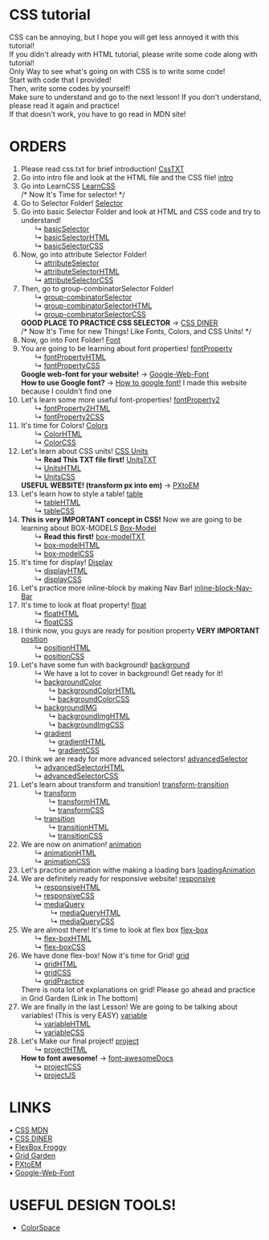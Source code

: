 # CSS tutorial
CSS can be annoying, but I hope you will get less annoyed it with this tutorial! <br>
If you didn't already with HTML tutorial, please write some code along with tutorial! <br>
Only Way to see what's going on with CSS is to write some code! <br>
Start with code that I provided! <br>
Then, write some codes by yourself! <br>
Make sure to understand and go to the next lesson! If you don't understand, please read it again and practice! <br>
If that doesn't work, you have to go read in MDN site! <br>

# ORDERS
1. Please read css.txt for brief introduction! [CssTXT](https://github.com/mydolphim/CSStutorial/blob/main/css.txt) <br>
2. Go into intro file and look at the HTML file and the CSS file! [intro](https://github.com/mydolphim/CSStutorial/tree/main/intro)
3. Go into LearnCSS [LearnCSS](https://github.com/mydolphim/CSStutorial/tree/main/LearnCSS) <br>
/* Now It's Time for selector! */
4. Go to Selector Folder! [Selector](https://github.com/mydolphim/CSStutorial/tree/main/LearnCSS/Selector)
5. Go into basic Selector Folder and look at HTML and CSS code and try to understand! <br>
    &nbsp; &nbsp; &nbsp; &nbsp;↳ [basicSelector](https://github.com/mydolphim/CSStutorial/tree/main/LearnCSS/Selector/basicSelector) <br>
    &nbsp; &nbsp; &nbsp; &nbsp;↳ [basicSelectorHTML](https://github.com/mydolphim/CSStutorial/blob/main/LearnCSS/Selector/basicSelector/basicSelector.html) <br>
    &nbsp; &nbsp; &nbsp; &nbsp;↳ [basicSelectorCSS](https://github.com/mydolphim/CSStutorial/blob/main/LearnCSS/Selector/basicSelector/basicSelector.css) <br>
6. Now, go into attribute Selector Folder! <br>
    &nbsp; &nbsp; &nbsp; &nbsp;↳ [attributeSelector](https://github.com/mydolphim/CSStutorial/tree/main/LearnCSS/Selector/attributeSelector) <br>
    &nbsp; &nbsp; &nbsp; &nbsp;↳ [attributeSelectorHTML](https://github.com/mydolphim/CSStutorial/blob/main/LearnCSS/Selector/attributeSelector/attributeSelector.html) <br>
    &nbsp; &nbsp; &nbsp; &nbsp;↳ [attributeSelectorCSS](https://github.com/mydolphim/CSStutorial/blob/main/LearnCSS/Selector/attributeSelector/attributeSelector.css) <br>
7. Then, go to group-combinatorSelector Folder! <br>
    &nbsp; &nbsp; &nbsp; &nbsp;↳ [group-combinatorSelector](https://github.com/mydolphim/CSStutorial/tree/main/LearnCSS/Selector/group-combinatorSelector) <br>
    &nbsp; &nbsp; &nbsp; &nbsp;↳ [group-combinatorSelectorHTML](https://github.com/mydolphim/CSStutorial/blob/main/LearnCSS/Selector/group-combinatorSelector/group-combinatorSelector.html) <br>
    &nbsp; &nbsp; &nbsp; &nbsp;↳ [group-combinatorSelectorCSS](https://github.com/mydolphim/CSStutorial/blob/main/LearnCSS/Selector/group-combinatorSelector/group-combinatorSelector.css) <br>
**GOOD PLACE TO PRACTICE CSS SELECTOR** → [CSS DINER](https://flukeout.github.io/) <br>
/* Now It's Time for new Things! Like Fonts, Colors, and CSS Units! */ <br>
8. Now, go into Font Folder! [Font](https://github.com/mydolphim/CSStutorial/tree/main/LearnCSS/Font) <br>
9. You are going to be learning about font properties! [fontProperty](https://github.com/mydolphim/CSStutorial/tree/main/LearnCSS/Font/fontProperty) <br>
    &nbsp; &nbsp; &nbsp; &nbsp;↳ [fontPropertyHTML](https://github.com/mydolphim/CSStutorial/blob/main/LearnCSS/Font/fontProperty/fontProperty.html) <br>
    &nbsp; &nbsp; &nbsp; &nbsp;↳ [fontPropertyCSS](https://github.com/mydolphim/CSStutorial/blob/main/LearnCSS/Font/fontProperty/fontProperty.css) <br>
**Google web-font for your website!** → [Google-Web-Font](https://fonts.google.com/) <br>
**How to use Google font?** → [How to google font!](https://how-to-google-font.netlify.app/) I made this website because I couldn't find one <br>
10. Let's learn some more useful font-properties! [fontProperty2](https://github.com/mydolphim/CSStutorial/tree/main/LearnCSS/Font/fontpropety2) <br>
    &nbsp; &nbsp; &nbsp; &nbsp;↳ [fontProperty2HTML](https://github.com/mydolphim/CSStutorial/blob/main/LearnCSS/Font/fontpropety2/fontPrperty2.html) <br>
    &nbsp; &nbsp; &nbsp; &nbsp;↳ [fontProperty2CSS](https://github.com/mydolphim/CSStutorial/blob/main/LearnCSS/Font/fontpropety2/fontPrperty2.css) <br>
11. It's time for Colors! [Colors](https://github.com/mydolphim/CSStutorial/tree/main/LearnCSS/Font/color) <br>
    &nbsp; &nbsp; &nbsp; &nbsp;↳ [ColorHTML](https://github.com/mydolphim/CSStutorial/blob/main/LearnCSS/Font/color/color.html) <br>
    &nbsp; &nbsp; &nbsp; &nbsp;↳ [ColorCSS](https://github.com/mydolphim/CSStutorial/blob/main/LearnCSS/Font/color/color.css) <br>
12. Let's learn about CSS units! [CSS Units](https://github.com/mydolphim/CSStutorial/tree/main/LearnCSS/Font/units) <br>
    &nbsp; &nbsp; &nbsp; &nbsp;↳ **Read This TXT file first!** [UnitsTXT](https://github.com/mydolphim/CSStutorial/blob/main/LearnCSS/Font/units/units.txt) <br>
    &nbsp; &nbsp; &nbsp; &nbsp;↳ [UnitsHTML](https://github.com/mydolphim/CSStutorial/blob/main/LearnCSS/Font/units/units.html) <br>
    &nbsp; &nbsp; &nbsp; &nbsp;↳ [UnitsCSS](https://github.com/mydolphim/CSStutorial/blob/main/LearnCSS/Font/units/units.css) <br>
**USEFUL WEBSITE! (transform px into em)** → [PXtoEM](http://pxtoem.com/) <br>
13. Let's learn how to style a table! [table](https://github.com/mydolphim/CSStutorial/tree/main/LearnCSS/table) <br>
    &nbsp; &nbsp; &nbsp; &nbsp;↳ [tableHTML](https://github.com/mydolphim/CSStutorial/blob/main/LearnCSS/table/table.html) <br>
    &nbsp; &nbsp; &nbsp; &nbsp;↳ [tableCSS](https://github.com/mydolphim/CSStutorial/blob/main/LearnCSS/table/table.css) <br>
14. **This is very IMPORTANT concept in CSS!** Now we are going to be learning about BOX-MODELS [Box-Model](https://github.com/mydolphim/CSStutorial/tree/main/LearnCSS/box-model) <br>
    &nbsp; &nbsp; &nbsp; &nbsp;↳ **Read this first!** [box-modelTXT](https://github.com/mydolphim/CSStutorial/blob/main/LearnCSS/box-model/box-model.txt) <br>
    &nbsp; &nbsp; &nbsp; &nbsp;↳ [box-modelHTML](https://github.com/mydolphim/CSStutorial/blob/main/LearnCSS/box-model/box-model.html) <br>
    &nbsp; &nbsp; &nbsp; &nbsp;↳ [box-modelCSS](https://github.com/mydolphim/CSStutorial/blob/main/LearnCSS/box-model/box-model.css) <br>
15. It's time for display! [Display](https://github.com/mydolphim/CSStutorial/tree/main/LearnCSS/display) <br>
    &nbsp; &nbsp; &nbsp; &nbsp;↳ [displayHTML](https://github.com/mydolphim/CSStutorial/blob/main/LearnCSS/display/display.html) <br>
    &nbsp; &nbsp; &nbsp; &nbsp;↳ [displayCSS](https://github.com/mydolphim/CSStutorial/blob/main/LearnCSS/display/display.css) <br>
16. Let's practice more inline-block by making Nav Bar! [inline-block-Nav-Bar](https://github.com/mydolphim/CSStutorial/tree/main/LearnCSS/display/navbar) <br>
17. It's time to look at float property! [float](https://github.com/mydolphim/CSStutorial/tree/main/LearnCSS/float) <br>
    &nbsp; &nbsp; &nbsp; &nbsp;↳ [floatHTML](https://github.com/mydolphim/CSStutorial/blob/main/LearnCSS/float/float.html) <br>
    &nbsp; &nbsp; &nbsp; &nbsp;↳ [floatCSS](https://github.com/mydolphim/CSStutorial/blob/main/LearnCSS/float/float.css) <br>
18. I think now, you guys are ready for position property **VERY IMPORTANT** [position](https://github.com/mydolphim/CSStutorial/tree/main/LearnCSS/position) <br>
    &nbsp; &nbsp; &nbsp; &nbsp;↳ [positionHTML](https://github.com/mydolphim/CSStutorial/blob/main/LearnCSS/position/position.html) <br>
    &nbsp; &nbsp; &nbsp; &nbsp;↳ [positionCSS](https://github.com/mydolphim/CSStutorial/blob/main/LearnCSS/position/position.css) <br>
19. Let's have some fun with background! [background](https://github.com/mydolphim/CSStutorial/tree/main/LearnCSS/background) <br>
    &nbsp; &nbsp; &nbsp; &nbsp;↳ We have a lot to cover in background! Get ready for it! <br>
    &nbsp; &nbsp; &nbsp; &nbsp;↳ [backgroundColor](https://github.com/mydolphim/CSStutorial/tree/main/LearnCSS/background/background-color) <br>
        &nbsp; &nbsp; &nbsp; &nbsp;&nbsp; &nbsp; &nbsp; &nbsp;↳ [backgroundColorHTML](https://github.com/mydolphim/CSStutorial/blob/main/LearnCSS/background/background-color/backgroundColor.html) <br>
        &nbsp; &nbsp; &nbsp; &nbsp;&nbsp; &nbsp; &nbsp; &nbsp;↳ [backgroundColorCSS](https://github.com/mydolphim/CSStutorial/blob/main/LearnCSS/background/background-color/backgroundColor.css) <br>
    &nbsp; &nbsp; &nbsp; &nbsp;↳ [backgroundIMG](https://github.com/mydolphim/CSStutorial/tree/main/LearnCSS/background/backgroundImg) <br>
        &nbsp; &nbsp; &nbsp; &nbsp;&nbsp; &nbsp; &nbsp; &nbsp;↳ [backgroundImgHTML](https://github.com/mydolphim/CSStutorial/blob/main/LearnCSS/background/backgroundImg/backgroundImg.html) <br>
        &nbsp; &nbsp; &nbsp; &nbsp;&nbsp; &nbsp; &nbsp; &nbsp;↳ [backgroundImgCSS](https://github.com/mydolphim/CSStutorial/blob/main/LearnCSS/background/backgroundImg/backgroundImg.css) <br>
    &nbsp; &nbsp; &nbsp; &nbsp;↳ [gradient](https://github.com/mydolphim/CSStutorial/tree/main/LearnCSS/background/gradient) <br>
        &nbsp; &nbsp; &nbsp; &nbsp;&nbsp; &nbsp; &nbsp; &nbsp;↳ [gradientHTML](https://github.com/mydolphim/CSStutorial/blob/main/LearnCSS/background/gradient/gradient.html) <br>
        &nbsp; &nbsp; &nbsp; &nbsp;&nbsp; &nbsp; &nbsp; &nbsp;↳ [gradientCSS](https://github.com/mydolphim/CSStutorial/blob/main/LearnCSS/background/gradient/gradient.css) <br>
20. I think we are ready for more advanced selectors! [advancedSelector](https://github.com/mydolphim/CSStutorial/tree/main/LearnCSS/advancedSelectors) <br>
    &nbsp; &nbsp; &nbsp; &nbsp;↳ [advancedSelectorHTML](https://github.com/mydolphim/CSStutorial/blob/main/LearnCSS/advancedSelectors/advancedSelector.html) <br>
    &nbsp; &nbsp; &nbsp; &nbsp;↳ [advancedSelectorCSS](https://github.com/mydolphim/CSStutorial/blob/main/LearnCSS/advancedSelectors/advancedSelector.css) <br>
21. Let's learn about transform and transition! [transform-transition](https://github.com/mydolphim/CSStutorial/tree/main/LearnCSS/transform-transition) <br>
    &nbsp; &nbsp; &nbsp; &nbsp;↳ [transform](https://github.com/mydolphim/CSStutorial/tree/main/LearnCSS/transform-transition/transform) <br>
    &nbsp; &nbsp; &nbsp; &nbsp;&nbsp; &nbsp; &nbsp; &nbsp;↳ [transformHTML](https://github.com/mydolphim/CSStutorial/blob/main/LearnCSS/transform-transition/transform/transform.html) <br>
    &nbsp; &nbsp; &nbsp; &nbsp;&nbsp; &nbsp; &nbsp; &nbsp;↳ [transformCSS](https://github.com/mydolphim/CSStutorial/blob/main/LearnCSS/transform-transition/transform/transform.css) <br>
    &nbsp; &nbsp; &nbsp; &nbsp;↳ [transition](https://github.com/mydolphim/CSStutorial/tree/main/LearnCSS/transform-transition/transition) <br>
    &nbsp; &nbsp; &nbsp; &nbsp;&nbsp; &nbsp; &nbsp; &nbsp;↳ [transitionHTML](https://github.com/mydolphim/CSStutorial/blob/main/LearnCSS/transform-transition/transition/transition.html) <br>
    &nbsp; &nbsp; &nbsp; &nbsp;&nbsp; &nbsp; &nbsp; &nbsp;↳ [transitionCSS](https://github.com/mydolphim/CSStutorial/blob/main/LearnCSS/transform-transition/transition/transition.css) <br>
22. We are now on animation! [animation](https://github.com/mydolphim/CSStutorial/tree/main/LearnCSS/animation) <br>
    &nbsp; &nbsp; &nbsp; &nbsp;↳ [animationHTML](https://github.com/mydolphim/CSStutorial/blob/main/LearnCSS/animation/animation.html) <br>
    &nbsp; &nbsp; &nbsp; &nbsp;↳ [animationCSS](https://github.com/mydolphim/CSStutorial/blob/main/LearnCSS/animation/animation.css) <br>
23. Let's practice animation withe making a loading bars [loadingAnimation](https://github.com/mydolphim/CSStutorial/tree/main/LearnCSS/animation/loadingAnimation) <br>
24. We are definitely ready for responsive website! [responsive](https://github.com/mydolphim/CSStutorial/tree/main/LearnCSS/responsive) <br>
    &nbsp; &nbsp; &nbsp; &nbsp;↳ [responsiveHTML](https://github.com/mydolphim/CSStutorial/blob/main/LearnCSS/responsive/responsive.html) <br>
    &nbsp; &nbsp; &nbsp; &nbsp;↳ [responsiveCSS](https://github.com/mydolphim/CSStutorial/blob/main/LearnCSS/responsive/responsive.css) <br>
    &nbsp; &nbsp; &nbsp; &nbsp;↳ [mediaQuery](https://github.com/mydolphim/CSStutorial/tree/main/LearnCSS/responsive/mediaQuery) <br>
    &nbsp; &nbsp; &nbsp; &nbsp;&nbsp; &nbsp; &nbsp; &nbsp; ↳ [mediaQueryHTML](https://github.com/mydolphim/CSStutorial/blob/main/LearnCSS/responsive/mediaQuery/mediaQuery.html) <br>
    &nbsp; &nbsp; &nbsp; &nbsp;&nbsp; &nbsp; &nbsp; &nbsp; ↳ [mediaQueryCSS](https://github.com/mydolphim/CSStutorial/blob/main/LearnCSS/responsive/mediaQuery/mediaQuery.css) <br>
25. We are almost there! It's time to look at flex box [flex-box](https://github.com/mydolphim/CSStutorial/tree/main/LearnCSS/flex-box) <br>
    &nbsp; &nbsp; &nbsp; &nbsp;↳ [flex-boxHTML](https://github.com/mydolphim/CSStutorial/blob/main/LearnCSS/flex-box/flex-box.html) <br>
    &nbsp; &nbsp; &nbsp; &nbsp;↳ [flex-boxCSS](https://github.com/mydolphim/CSStutorial/blob/main/LearnCSS/flex-box/flex-box.css) <br>
26. We have done flex-box! Now it's time for Grid! [grid](https://github.com/mydolphim/CSStutorial/tree/main/LearnCSS/grid) <br>
    &nbsp; &nbsp; &nbsp; &nbsp;↳ [gridHTML](https://github.com/mydolphim/CSStutorial/blob/main/LearnCSS/grid/grid.html) <br>
    &nbsp; &nbsp; &nbsp; &nbsp;↳ [gridCSS](https://github.com/mydolphim/CSStutorial/blob/main/LearnCSS/grid/grid.css) <br>
    &nbsp; &nbsp; &nbsp; &nbsp;↳ [gridPractice](https://github.com/mydolphim/CSStutorial/tree/main/LearnCSS/grid/grid-practice) <br>
    There is nota lot of explanations on grid! Please go ahead and practice in Grid Garden (Link in The bottom) <br>
27. We are finally in the last Lesson! We are going to be talking about variables! (This is very EASY) [variable](https://github.com/mydolphim/CSStutorial/tree/main/LearnCSS/variable) <br>
    &nbsp; &nbsp; &nbsp; &nbsp;↳ [variableHTML](https://github.com/mydolphim/CSStutorial/blob/main/LearnCSS/variable/variable.html) <br>
    &nbsp; &nbsp; &nbsp; &nbsp;↳ [variableCSS](https://github.com/mydolphim/CSStutorial/blob/main/LearnCSS/variable/variable.css) <br>
28. Let's Make our final project! [project](https://github.com/mydolphim/CSStutorial/tree/main/project) <br>
    &nbsp; &nbsp; &nbsp; &nbsp;↳ [projectHTML](https://github.com/mydolphim/CSStutorial/blob/main/project/index.html) <br>
    **How to font awesome!** → [font-awesomeDocs](https://fontawesome.com/docs/web/setup/get-started) <br>
    &nbsp; &nbsp; &nbsp; &nbsp;↳ [projectCSS](https://github.com/mydolphim/CSStutorial/blob/main/project/style.css) <br>
    &nbsp; &nbsp; &nbsp; &nbsp;↳ [projectJS](https://github.com/mydolphim/CSStutorial/blob/main/project/app.js) <br>




# LINKS <br>
• [CSS MDN](https://developer.mozilla.org/en-US/docs/Web/CSS) <br>
• [CSS DINER](https://flukeout.github.io/) <br>
• [FlexBox Froggy](https://flexboxfroggy.com/) <br>
• [Grid Garden](https://cssgridgarden.com/) <br>
• [PXtoEM](http://pxtoem.com/) <br>
• [Google-Web-Font](https://fonts.google.com/) <br>

# USEFUL DESIGN TOOLS! <br>
- [ColorSpace](https://mycolor.space/)
